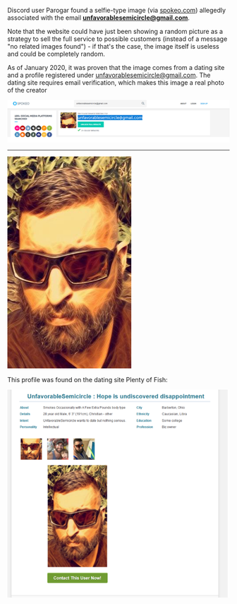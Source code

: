 Discord user Parogar found a selfie-type image (via
[spokeo.com](http://spokeo.com)) allegedly associated with the email
**unfavorablesemicircle@gmail.com**.

Note that the website could have just been showing a random picture as a
strategy to sell the full service to possible customers (instead of a
message "no related images found") - if that's the case, the image
itself is useless and could be completely random.

As of January 2020, it was proven that the image comes from a dating
site and a profile registered under unfavorablesemicircle@gmail.com. The
dating site requires email verification, which makes this image a real
photo of the creator

![Spokeo\_listing.png](Spokeo_listing.png "Spokeo_listing.png")

-----

![Selfie.jpg](Selfie.jpg "Selfie.jpg")

This profile was found on the dating site Plenty of Fish:

![Pof\_-\_ufsc-1.png](Pof_-_ufsc-1.png "Pof_-_ufsc-1.png")

